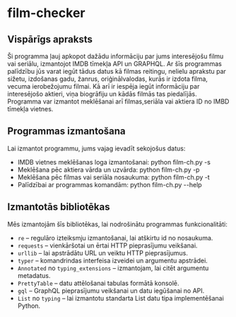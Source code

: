 # film-checker

## Vispārīgs apraksts

Ši programma ļauj apkopot dažādu informāciju par jums interesējošu filmu vai seriālu, izmantojot IMDB tīmekļa API un GRAPHQL. Ar šīs programmas palīdzību jūs varat iegūt tādus datus kā filmas reitingu, nelielu aprakstu par sižetu, izdošanas gadu, žanrus, oriģinālvalodas, kurās ir izdota filma, vecuma ierobežojumu filmai. Kā arī ir iespēja iegūt informāciju par interesējošo aktieri, viņa biogrāfiju un kādās filmās tas piedalījās. Programma var izmantot meklēšanai arī filmas,seriāla vai aktiera ID no IMBD tīmekļa vietnes.

## Programmas izmantošana

Lai izmantot programmu, jums vajag ievadīt sekojošus datus:

* IMDB vietnes meklēšanas loga izmantošanai:  python film-ch.py -s
* Meklēšana pēc aktiera vārda un uzvārda: python film-ch.py -p
* Meklēšana pēc filmas vai seriāla nosaukuma: python film-ch.py -t
* Palīdzībai ar programmas komandām: python film-ch.py --help

## Izmantotās bibliotēkas

Mēs izmantojām šīs bibliotēkas, lai nodrošinātu programmas funkcionalitāti:

* `re` – regulāro izteiksmju izmantošanai, lai atškirtu id no nosaukuma.
* `requests` – vienkāršotai un ērtai HTTP pieprasījumu veikšanai.
* `urllib` – lai apstrādātu URL un veiktu HTTP pieprasījumus.
* `typer` – komandrindas interfeisa izveidei un argumentu apstrādei.
* `Annotated` no `typing_extensions` – izmantojam, lai citēt argumentu metadatus.
* `PrettyTable` – datu attēlošanai tabulas formātā konsolē.
* `gql` – GraphQL pieprasījumu veikšanai un datu iegūšanai no API.
* `List` no `typing` – lai izmantotu standarta List datu tipa implementēšanai Python.
